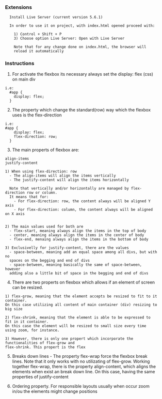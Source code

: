 ### Extensions

      Install Live Server (current version 5.6.1)

      In order to use it on project, with index.html opened proceed with:

        1) Control + Shift + P
        3) Choose option Live Server: Open with Live Server

        Note that for any change done on index.html, the browser will 
        reload it automatically

### Instructions

  1) For activate the flexbox its necessary always set the display: flex (css) on main div

    i.e: 
      #app {
        display: flex;
      }

  2) The property which change the standard(row) way which the flexbox uses is the flex-direction

    i.e: 
    #app {
        display: flex;
        flex-direction: row;
      }

  3) The main properts of flexbox are:

    align-items
    justify-content

    1) When using flex-direction: row
      - The align-items will align the items vertically
      - The justify-content will align the items horizontally

      Note that vertically and/or horizontally are managed by flex-direction row or column.
      It means that for:
        - For flex-direction: row, the content always will be aligned Y axis
        - For flex-direction: column, the content always will be aligned on X axis
    

    2) The main values used for both are
      - flex-start, meaning always align the items in the top of body
      - center, meaning always align the items in the center of body
      - flex-end, menaing always align the items in the bottom of body

    3) Exclusivelly for justify-content, there are the values
      - space-between, meaning add an equal space among all divs, but with no
      spaces on the begging and end of divs
      - space-between, meaning basically the same of space-between, however 
      adding also a little bit of space in the begging and end of divs

  4) There are two properts on flexbox which allows if an element of screen 
  can be resized.

    1) flex-grow, meaning that the element accepts be resized to fit to it container.
    On this case utilizing all content of main container (div) resizing to big size
    
    2) flex-shrink, meaning that the element is able to be expressed to fit in it container.
    On this case the element will be resized to small size every time using zoom, for instance.

    3) However, there is only one propert which incorporate the functionalities of flex-grow and 
    flex-shrink. This propert is the flex

  5) Breaks down lines - The property flex-wrap force the flexbox break lines.
  Note that it only works with no utilizating of flex-grow. Working together flex-wrap, there is
  the property  align-content, which aligns the elements when exist an break down line. 
  On this case, having the same properties of justify-content

  6) Ordering property. For responsible layouts usually when occur zoom in/ou the elements might change positions



  

